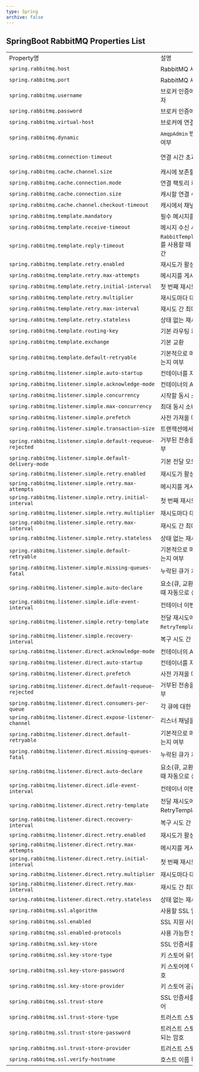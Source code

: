 ```yaml
---
type: Spring
archive: false
---
```

## SpringBoot RabbitMQ Properties List

|   |   |   |
|---|---|---|
|Property명|설명|기본값|
|`spring.rabbitmq.host`|RabbitMQ 서버 호스트|`localhost`|
|`spring.rabbitmq.port`|RabbitMQ 서버 포트|`5672`|
|`spring.rabbitmq.username`|브로커 인증에 사용되는 로그인 사용자||
|`spring.rabbitmq.password`|브로커 인증에 사용되는 로그인 암호||
|`spring.rabbitmq.virtual-host`|브로커에 연결할 가상 호스트|`/`|
|`spring.rabbitmq.dynamic`|`AmqpAdmin` 빈을 자동으로 생성할지 여부|`true`|
|`spring.rabbitmq.connection-timeout`|연결 시간 초과 시간|`60000` (1분)|
|`spring.rabbitmq.cache.channel.size`|캐시에 보존할 채널 수||
|`spring.rabbitmq.cache.connection.mode`|연결 팩토리 캐시 모드|`CHANNEL`|
|`spring.rabbitmq.cache.connection.size`|캐시할 연결 수|`1`|
|`spring.rabbitmq.cache.channel.checkout-timeout`|캐시에서 채널을 얻기 위한 대기 시간||
|`spring.rabbitmq.template.mandatory`|필수 메시지를 사용할지 여부||
|`spring.rabbitmq.template.receive-timeout`|메시지 수신 시간 초과 시간|`0` (무한대)|
|`spring.rabbitmq.template.reply-timeout`|`RabbitTemplate\#sendAndReceive`를 사용할 때 응답 대기 시간 초과 시간|`5000`|
|`spring.rabbitmq.template.retry.enabled`|재시도가 활성화되었는지 여부|`false`|
|`spring.rabbitmq.template.retry.max-attempts`|메시지를 게시하는 최대 시도 횟수||
|`spring.rabbitmq.template.retry.initial-interval`|첫 번째 재시도 전 대기 시간||
|`spring.rabbitmq.template.retry.multiplier`|재시도마다 대기 시간을 곱하는 값||
|`spring.rabbitmq.template.retry.max-interval`|재시도 간 최대 대기 시간||
|`spring.rabbitmq.template.retry.stateless`|상태 없는 재시도 사용 여부|`false`|
|`spring.rabbitmq.template.routing-key`|기본 라우팅 키||
|`spring.rabbitmq.template.exchange`|기본 교환||
|`spring.rabbitmq.template.default-retryable`|기본적으로 메시지를 재시도할 수 있는지 여부|`false`|
|`spring.rabbitmq.listener.simple.auto-startup`|컨테이너를 자동으로 시작할지 여부|`true`|
|`spring.rabbitmq.listener.simple.acknowledge-mode`|컨테이너의 Acknowledge 모드|`AUTO`|
|`spring.rabbitmq.listener.simple.concurrency`|시작할 동시 소비자 수||
|`spring.rabbitmq.listener.simple.max-concurrency`|최대 동시 소비자 수||
|`spring.rabbitmq.listener.simple.prefetch`|사전 가져올 메시지 수||
|`spring.rabbitmq.listener.simple.transaction-size`|트랜잭션에서 처리할 메시지 수||
|`spring.rabbitmq.listener.simple.default-requeue-rejected`|거부된 전송을 다시 큐에 추가할지 여부|`true`|
|`spring.rabbitmq.listener.simple.default-delivery-mode`|기본 전달 모드|`PERSISTENT`|
|`spring.rabbitmq.listener.simple.retry.enabled`|재시도가 활성화되었는지 여부|`false`|
|`spring.rabbitmq.listener.simple.retry.max-attempts`|메시지를 게시하는 최대 시도 횟수||
|`spring.rabbitmq.listener.simple.retry.initial-interval`|첫 번째 재시도 전 대기 시간||
|`spring.rabbitmq.listener.simple.retry.multiplier`|재시도마다 대기 시간을 곱하는 값||
|`spring.rabbitmq.listener.simple.retry.max-interval`|재시도 간 최대 대기 시간||
|`spring.rabbitmq.listener.simple.retry.stateless`|상태 없는 재시도 사용 여부|`false`|
|`spring.rabbitmq.listener.simple.default-retryable`|기본적으로 메시지를 재시도할 수 있는지 여부|`false`|
|`spring.rabbitmq.listener.simple.missing-queues-fatal`|누락된 큐가 치명적인지 여부|`true`|
|`spring.rabbitmq.listener.simple.auto-declare`|요소(큐, 교환, 바인딩)가 누락되었을 때 자동으로 선언할지 여부|`true`|
|`spring.rabbitmq.listener.simple.idle-event-interval`|컨테이너 이벤트 간 시간 간격||
|`spring.rabbitmq.listener.simple.retry-template`|전달 재시도에 사용할 `RetryTemplate` 빈에 대한 참조||
|`spring.rabbitmq.listener.simple.recovery-interval`|복구 시도 간 시간 간격||
|`spring.rabbitmq.listener.direct.acknowledge-mode`|컨테이너의 Acknowledge 모드|`AUTO`|
|`spring.rabbitmq.listener.direct.auto-startup`|컨테이너를 자동으로 시작할지 여부|`true`|
|`spring.rabbitmq.listener.direct.prefetch`|사전 가져올 메시지 수||
|`spring.rabbitmq.listener.direct.default-requeue-rejected`|거부된 전송을 다시 큐에 추가할지 여부|`true`|
|`spring.rabbitmq.listener.direct.consumers-per-queue`|각 큐에 대한 소비자 수||
|`spring.rabbitmq.listener.direct.expose-listener-channel`|리스너 채널을 노출할지 여부||
|`spring.rabbitmq.listener.direct.default-retryable`|기본적으로 메시지를 재시도할 수 있는지 여부|`false`|
|`spring.rabbitmq.listener.direct.missing-queues-fatal`|누락된 큐가 치명적인지 여부|`true`|
|`spring.rabbitmq.listener.direct.auto-declare`|요소(큐, 교환, 바인딩)가 누락되었을 때 자동으로 선언할지 여부|`true`|
|`spring.rabbitmq.listener.direct.idle-event-interval`|컨테이너 이벤트 간 시간 간격||
|`spring.rabbitmq.listener.direct.retry-template`|전달 재시도에 사용할 RetryTemplate 빈에 대한 참조||
|`spring.rabbitmq.listener.direct.recovery-interval`|복구 시도 간 시간 간격||
|`spring.rabbitmq.listener.direct.retry.enabled`|재시도가 활성화되었는지 여부|`false`|
|`spring.rabbitmq.listener.direct.retry.max-attempts`|메시지를 게시하는 최대 시도 횟수||
|`spring.rabbitmq.listener.direct.retry.initial-interval`|첫 번째 재시도 전 대기 시간||
|`spring.rabbitmq.listener.direct.retry.multiplier`|재시도마다 대기 시간을 곱하는 값||
|`spring.rabbitmq.listener.direct.retry.max-interval`|재시도 간 최대 대기 시간||
|`spring.rabbitmq.listener.direct.retry.stateless`|상태 없는 재시도 사용 여부|`false`|
|`spring.rabbitmq.ssl.algorithm`|사용할 SSL 알고리즘||
|`spring.rabbitmq.ssl.enabled`|SSL 지원 사용 여부|`false`|
|`spring.rabbitmq.ssl.enabled-protocols`|사용 가능한 SSL 프로토콜||
|`spring.rabbitmq.ssl.key-store`|SSL 인증서를 보유한 키 스토어 경로||
|`spring.rabbitmq.ssl.key-store-type`|키 스토어 유형||
|`spring.rabbitmq.ssl.key-store-password`|키 스토어에 액세스할 때 사용되는 암호||
|`spring.rabbitmq.ssl.key-store-provider`|키 스토어 공급자||
|`spring.rabbitmq.ssl.trust-store`|SSL 인증서를 보유한 트러스트 스토어||
|`spring.rabbitmq.ssl.trust-store-type`|트러스트 스토어 유형||
|`spring.rabbitmq.ssl.trust-store-password`|트러스트 스토어에 액세스할 때 사용되는 암호||
|`spring.rabbitmq.ssl.trust-store-provider`|트러스트 스토어 공급자||
|`spring.rabbitmq.ssl.verify-hostname`|호스트 이름 확인을 활성화할지 여부|`true`|